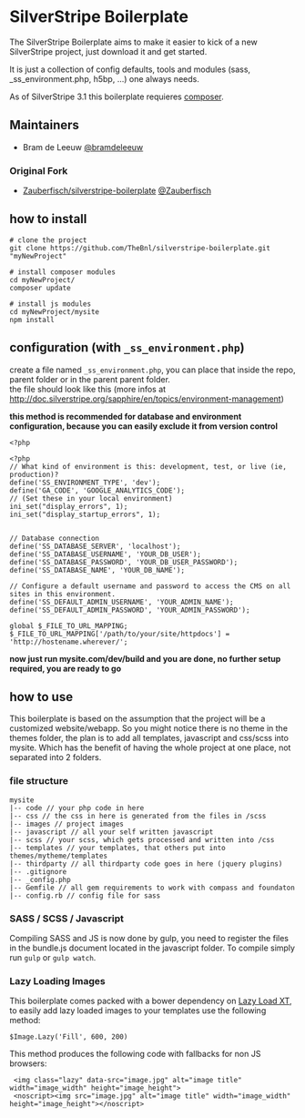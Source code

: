 # SilverStripe Boilerplate

The SilverStripe Boilerplate aims to make it easier to kick of a new SilverStripe project, just download it and get started.

It is just a collection of config defaults, tools and modules (sass, _ss_environment.php, h5bp, ...) one always needs.    

As of SilverStripe 3.1 this boilerplate requieres [composer](http://getcomposer.org/).

## Maintainers
- Bram de Leeuw [@bramdeleeuw](http://twitter.com/bramdeleeuw)

### Original Fork
- [Zauberfisch/silverstripe-boilerplate](https://github.com/Zauberfisch/silverstripe-boilerplate) [@Zauberfisch](http://twitter.com/Zauberfisch)

## how to install

    # clone the project
    git clone https://github.com/TheBnl/silverstripe-boilerplate.git "myNewProject"
    
    # install composer modules
    cd myNewProject/
    composer update
    
    # install js modules
    cd myNewProject/mysite
    npm install
    

## configuration (with `_ss_environment.php`)

create a file named `_ss_environment.php`, you can place that inside the repo, parent folder or in the parent parent folder.  
the file should look like this (more infos at http://doc.silverstripe.org/sapphire/en/topics/environment-management)

**this method is recommended for database and environment configuration, because you can easily exclude it from version control**
    
    <?php
    
    <?php
    // What kind of environment is this: development, test, or live (ie, production)?
    define('SS_ENVIRONMENT_TYPE', 'dev');
    define('GA_CODE', 'GOOGLE_ANALYTICS_CODE');
    // (Set these in your local environment)
    ini_set("display_errors", 1);
    ini_set("display_startup_errors", 1);


    // Database connection
    define('SS_DATABASE_SERVER', 'localhost');
    define('SS_DATABASE_USERNAME', 'YOUR_DB_USER');
    define('SS_DATABASE_PASSWORD', 'YOUR_DB_USER_PASSWORD');
    define('SS_DATABASE_NAME', 'YOUR_DB_NAME');

    // Configure a default username and password to access the CMS on all sites in this environment.
    define('SS_DEFAULT_ADMIN_USERNAME', 'YOUR_ADMIN_NAME');
    define('SS_DEFAULT_ADMIN_PASSWORD', 'YOUR_ADMIN_PASSWORD');

    global $_FILE_TO_URL_MAPPING;
    $_FILE_TO_URL_MAPPING['/path/to/your/site/httpdocs'] = 'http://hostename.wherever/';


**now just run mysite.com/dev/build and you are done, no further setup required, you are ready to go**
    
## how to use

This boilerplate is based on the assumption that the project will be a customized website/webapp.
So you might notice there is no theme in the themes folder, the plan is to add all templates, javascript and css/scss into mysite.
Which has the benefit of having the whole project at one place, not separated into 2 folders.

### file structure

    mysite
    |-- code // your php code in here
    |-- css // the css in here is generated from the files in /scss
    |-- images // project images
    |-- javascript // all your self written javascript
    |-- scss // your scss, which gets processed and written into /css
    |-- templates // your templates, that others put into themes/mytheme/templates
    |-- thirdparty // all thirdparty code goes in here (jquery plugins)
    |-- .gitignore
    |-- _config.php
    |-- Gemfile // all gem requirements to work with compass and foundaton
    |-- config.rb // config file for sass

### SASS / SCSS / Javascript

Compiling SASS and JS is now done by gulp, you need to register the files in the bundle.js document located in the javascript folder. To compile simply run `gulp` or `gulp watch`.

### Lazy Loading Images

This boilerplate comes packed with a bower dependency on [Lazy Load XT](https://github.com/ressio/lazy-load-xt), to easily add lazy loaded images to your templates use the following method:
 
    $Image.Lazy('Fill', 600, 200)

This method produces the following code with fallbacks for non JS browsers:

     <img class="lazy" data-src="image.jpg" alt="image title" width="image_width" height="image_height">
     <noscript><img src="image.jpg" alt="image title" width="image_width" height="image_height"></noscript>

